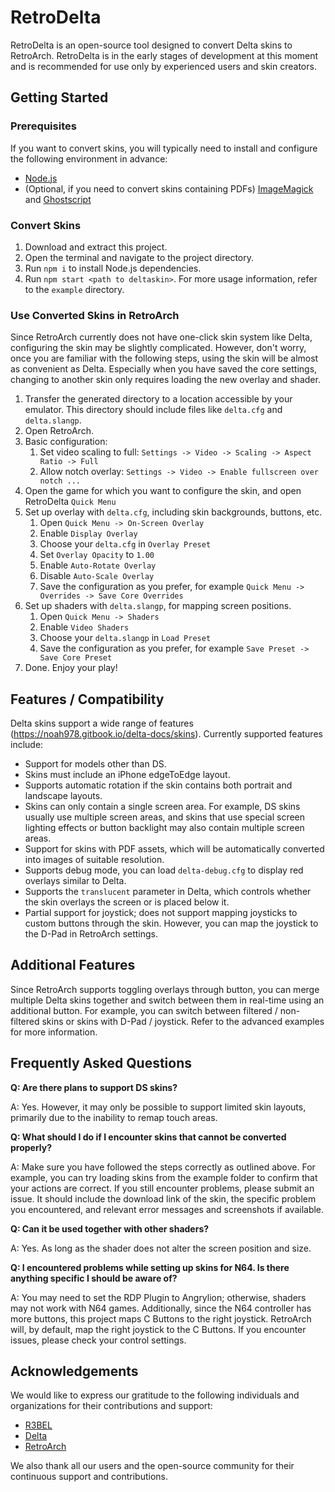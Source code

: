 # RetroDelta

RetroDelta is an open-source tool designed to convert Delta skins to RetroArch.
RetroDelta is in the early stages of development at this moment and is recommended for use only by experienced users and skin creators.

## Getting Started

### Prerequisites

If you want to convert skins, you will typically need to install and configure the following environment in advance:
- [Node.js](https://nodejs.org/)
- (Optional, if you need to convert skins containing PDFs) [ImageMagick](https://imagemagick.org/) and [Ghostscript](https://www.ghostscript.com/)

### Convert Skins

1. Download and extract this project.
2. Open the terminal and navigate to the project directory.
3. Run `npm i` to install Node.js dependencies.
3. Run `npm start <path to deltaskin>`. For more usage information, refer to the `example` directory.

### Use Converted Skins in RetroArch

Since RetroArch currently does not have one-click skin system like Delta, configuring the skin may be slightly complicated. However, don't worry, once you are familiar with the following steps, using the skin will be almost as convenient as Delta. Especially when you have saved the core settings, changing to another skin only requires loading the new overlay and shader.

1. Transfer the generated directory to a location accessible by your emulator. This directory should include files like `delta.cfg` and `delta.slangp`.
2. Open RetroArch.
3. Basic configuration:
   1. Set video scaling to full: `Settings -> Video -> Scaling -> Aspect Ratio -> Full`
   2. Allow notch overlay: `Settings -> Video -> Enable fullscreen over notch ...`
4. Open the game for which you want to configure the skin, and open RetroDelta `Quick Menu`
5. Set up overlay with `delta.cfg`, including skin backgrounds, buttons, etc.
   1. Open `Quick Menu -> On-Screen Overlay`
   2. Enable `Display Overlay`
   3. Choose your `delta.cfg` in `Overlay Preset`
   4. Set `Overlay Opacity` to `1.00`
   5. Enable `Auto-Rotate Overlay`
   6. Disable `Auto-Scale Overlay`
   7. Save the configuration as you prefer, for example `Quick Menu -> Overrides -> Save Core Overrides`
6. Set up shaders with `delta.slangp`, for mapping screen positions.
   1. Open `Quick Menu -> Shaders`
   2. Enable `Video Shaders`
   3. Choose your `delta.slangp` in `Load Preset`
   4. Save the configuration as you prefer, for example `Save Preset -> Save Core Preset`
7. Done. Enjoy your play!

## Features / Compatibility

Delta skins support a wide range of features (https://noah978.gitbook.io/delta-docs/skins). Currently supported features include:

- Support for models other than DS.
- Skins must include an iPhone edgeToEdge layout.
- Supports automatic rotation if the skin contains both portrait and landscape layouts.
- Skins can only contain a single screen area. For example, DS skins usually use multiple screen areas, and skins that use special screen lighting effects or button backlight may also contain multiple screen areas.
- Support for skins with PDF assets, which will be automatically converted into images of suitable resolution.
- Supports debug mode, you can load `delta-debug.cfg` to display red overlays similar to Delta.
- Supports the `translucent` parameter in Delta, which controls whether the skin overlays the screen or is placed below it.
- Partial support for joystick; does not support mapping joysticks to custom buttons through the skin. However, you can map the joystick to the D-Pad in RetroArch settings.

## Additional Features

Since RetroArch supports toggling overlays through button, you can merge multiple Delta skins together and switch between them in real-time using an additional button. For example, you can switch between filtered / non-filtered skins or skins with D-Pad / joystick.
Refer to the advanced examples for more information.

## Frequently Asked Questions

**Q: Are there plans to support DS skins?**

A: Yes. However, it may only be possible to support limited skin layouts, primarily due to the inability to remap touch areas.

**Q: What should I do if I encounter skins that cannot be converted properly?**

A: Make sure you have followed the steps correctly as outlined above. For example, you can try loading skins from the example folder to confirm that your actions are correct. If you still encounter problems, please submit an issue. It should include the download link of the skin, the specific problem you encountered, and relevant error messages and screenshots if available.

**Q: Can it be used together with other shaders?**

A: Yes. As long as the shader does not alter the screen position and size.

**Q: I encountered problems while setting up skins for N64. Is there anything specific I should be aware of?**

A: You may need to set the RDP Plugin to Angrylion; otherwise, shaders may not work with N64 games. Additionally, since the N64 controller has more buttons, this project maps C Buttons to the right joystick. RetroArch will, by default, map the right joystick to the C Buttons. If you encounter issues, please check your control settings.



## Acknowledgements
We would like to express our gratitude to the following individuals and organizations for their contributions and support:

- [R3BEL](https://www.reddit.com/user/R3BEL85/)
- [Delta](https://github.com/rileytestut/Delta)
- [RetroArch](https://github.com/libretro/RetroArch)

We also thank all our users and the open-source community for their continuous support and contributions.